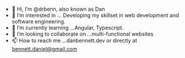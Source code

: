 - 👋 Hi, I’m @drbenn, also known as Dan
- 👀 I’m interested in ... Developing my skillset in web development and software engineering.
- 🌱 I’m currently learning ...Angular, Typescript.
- 💞️ I’m looking to collaborate on ...multi-functional websites
- 📫 How to reach me ...danbennett.dev or directly at bennett.daniel@gmail.com


